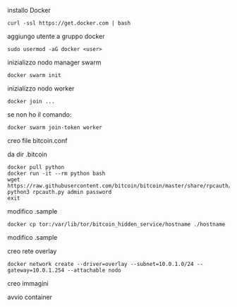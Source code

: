 installo Docker

    curl -ssl https://get.docker.com | bash
  
aggiungo utente a gruppo docker

    sudo usermod -aG docker <user>

inizializzo nodo manager swarm
    
    docker swarm init

inizializzo nodo worker
  
    docker join ... 
  
  se non ho il comando: 
      
    docker swarm join-token worker


creo file bitcoin.conf

  da dir .bitcoin
    
    docker pull python
    docker run -it --rm python bash
	wget https://raw.githubusercontent.com/bitcoin/bitcoin/master/share/rpcauth/rpcauth.py
	python3 rpcauth.py admin password
	exit

  modifico .sample

    docker cp tor:/var/lib/tor/bitcoin_hidden_service/hostname ./hostname

  modifico .sample

creo rete overlay

  	docker network create --driver=overlay --subnet=10.0.1.0/24 --gateway=10.0.1.254 --attachable nodo

creo immagini

avvio container


  
